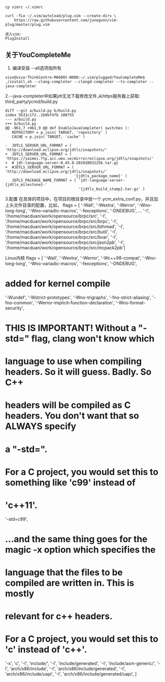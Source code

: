 ```
cp vimrc ~/.vimrc

curl -fLo ~/.vim/autoload/plug.vim --create-dirs \
    https://raw.githubusercontent.com/junegunn/vim-plug/master/plug.vim

进入vim:
PlugInstall
```

## 关于YouCompleteMe
1. 编译安装 --all选项指所有
```
vivo@vivo-ThinkCentre-M6600t-N000:~/.vim/plugged/YouCompleteMe$ ./install.sh --clang-completer --clangd-completer --ts-completer --java-completer
```
2.--java-completer中如果jdt无法下载修改文件,从https服务器上获取: 
third_party/ycmd/build.py
```
diff --git a/build.py b/build.py
index 5b31c1f2..2b0bf4fb 100755
--- a/build.py
+++ b/build.py
@@ -961,7 +961,9 @@ def EnableJavaCompleter( switches ):
   REPOSITORY = p.join( TARGET, 'repository' )
   CACHE = p.join( TARGET, 'cache' )
 
-  JDTLS_SERVER_URL_FORMAT = ( 'http://download.eclipse.org/jdtls/snapshots/'
+  JDTLS_SERVER_URL_FORMAT = ( 'https://saimei.ftp.acc.umu.se/mirror/eclipse.org/jdtls/snapshots/'
+  # jdt-language-server-0.45.0-201910031256.tar.gz
+  #JDTLS_SERVER_URL_FORMAT = ( 'http://download.eclipse.org/jdtls/snapshots/'
                               '{jdtls_package_name}' )
   JDTLS_PACKAGE_NAME_FORMAT = ( 'jdt-language-server-{jdtls_milestone}-'
                                 '{jdtls_build_stamp}.tar.gz' )
```

3.配置
在具体的项目中，在项目的根目录中放一个.ycm_extra_conf.py，并且加上头文件目录的配置，比如，
flags = [
'-Wall',
'-Wextra',
'-Werror',
'-Wno-long-long',
'-Wno-variadic-macros',
'-fexceptions',
'-DNDEBUG',
...
'-I',
'/home/macduan/work/opensource/brpc/src',
'-I',
'/home/macduan/work/opensource/brpc/src/brpc',
'-I',
'/home/macduan/work/opensource/brpc/src/bthread',
'-I',
'/home/macduan/work/opensource/brpc/src/butil',
'-I',
'/home/macduan/work/opensource/brpc/src/bvar',
'-I',
'/home/macduan/work/opensource/brpc/src/json2pb',
'-I',
'/home/macduan/work/opensource/brpc/src/mcpack2pb']

Linux内核
flags = [
'-Wall',
'-Wextra',
'-Werror',
'-Wc++98-compat',
'-Wno-long-long',
'-Wno-variadic-macros',
'-fexceptions',
'-DNDEBUG',
# added for kernel compile
'-Wundef',
'-Wstrict-prototypes',
'-Wno-trigraphs',
'-fno-strict-aliasing',
'-fno-common',
'-Werror-implicit-function-declaration',
'-Wno-format-security',
# THIS IS IMPORTANT! Without a "-std=<something>" flag, clang won't know which
# language to use when compiling headers. So it will guess. Badly. So C++
# headers will be compiled as C headers. You don't want that so ALWAYS specify
# a "-std=<something>".
# For a C project, you would set this to something like 'c99' instead of
# 'c++11'.
'-std=c99',
# ...and the same thing goes for the magic -x option which specifies the
# language that the files to be compiled are written in. This is mostly
# relevant for c++ headers.
# For a C project, you would set this to 'c' instead of 'c++'.
'-x',
'c',
'-I',
'include/',
'-I',
'include/generated',
'-I',
'include/asm-generic/',
'-I',
'arch/x86/include',
'-I',
'arch/x86/include/generated',
'-I',
'arch/x86/include/uapi',
'-I',
'arch/x86/include/generated/uapi',
]
